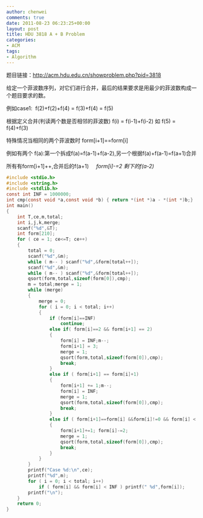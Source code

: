 ```yaml
---
author: chenwei
comments: true
date: 2011-08-23 06:23:25+00:00
layout: post
title: HDU 3818 A + B Problem
categories:
- ACM
tags:
- Algorithm
---
```


题目链接：http://acm.hdu.edu.cn/showproblem.php?pid=3818

给定一个菲波数序列，对它们进行合并，最后的结果要求是用最少的菲波数构成一个题目要求的数。

例如case1: 
f(2)+f(2)+f(4) = f(3)+f(4) = f(5)

根据定义合并(判读两个数是否相邻的菲波数)
f(i) = f(i-1)+f(i-2) 如 f(5) = f(4)+f(3)

特殊情况当相同的两个菲波数时 form[i+1]==form[i]

例如有两个 f(a):第一个拆成f(a)=f(a-1)+f(a-2),另一个根据f(a)+f(a-1)=f(a+1)合并

所有有form[i+1]++,合并后的f(a+1)     _form[i]-=2 剩下的f(a-2)_

```c
#include <stdio.h>
#include <string.h>
#include <stdlib.h>
const int INF = 1000000;
int cmp(const void *a,const void *b) { return *(int *)a - *(int *)b;}
int main()
{
    int T,ce,m,total;
    int i,j,k,merge;
    scanf("%d",&T);
    int form[210];
    for ( ce = 1; ce<=T; ce++)
    {
        total = 0;
        scanf("%d",&m);
        while ( m-- ) scanf("%d",&form[total++]);
        scanf("%d",&m);
        while ( m-- ) scanf("%d",&form[total++]);
        qsort(form,total,sizeof(form[0]),cmp);
        m = total;merge = 1;
        while (merge)
        {
            merge = 0;
            for ( i = 0; i < total; i++)
            {
                if (form[i]==INF)
                    continue;
                else if( form[i]==2 && form[i+1] == 2)
                {
                    form[i] = INF;m--;
                    form[i+1] = 3;
                    merge = 1;
                    qsort(form,total,sizeof(form[0]),cmp);
                    break;
                }
                else if ( form[i+1] == form[i]+1)
                {
                    form[i+1] += 1;m--;
                    form[i] = INF;
                    merge = 1;
                    qsort(form,total,sizeof(form[0]),cmp);
                    break;
                }
                else if ( form[i+1]==form[i] &&form[i]!=0 && form[i] < INF)
                {
                    form[i+1]+=1; form[i]-=2;
                    merge = 1;
                    qsort(form,total,sizeof(form[0]),cmp);
                    break;
                }
            }
        }
        printf("Case %d:\n",ce);
        printf("%d",m);
        for ( i = 0; i < total; i++)
            if ( form[i] && form[i] < INF ) printf(" %d",form[i]);
        printf("\n");
    }
    return 0;
}
```








 
